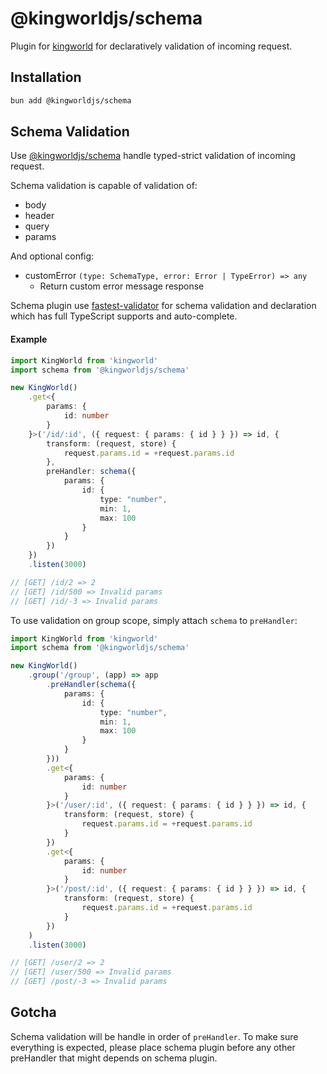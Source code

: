 # @kingworldjs/schema
Plugin for [kingworld](https://github.com/saltyaom/kingworld) for declaratively validation of incoming request.

## Installation
```bash
bun add @kingworldjs/schema
```

## Schema Validation
Use [@kingworldjs/schema](https://github.com/saltyaom/kingworld-schema) handle typed-strict validation of incoming request.

Schema validation is capable of validation of:
- body
- header
- query
- params

And optional config:
- customError `(type: SchemaType, error: Error | TypeError) => any`
    - Return custom error message response

Schema plugin use [fastest-validator](https://github.com/icebob/fastest-validator) for schema validation and declaration which has full TypeScript supports and auto-complete.

#### Example
```typescript
import KingWorld from 'kingworld'
import schema from '@kingworldjs/schema'

new KingWorld()
    .get<{
        params: {
            id: number
        }
    }>('/id/:id', ({ request: { params: { id } } }) => id, {
        transform: (request, store) {
            request.params.id = +request.params.id
        },
        preHandler: schema({
            params: {
                id: {
                    type: "number",
                    min: 1,
                    max: 100
                }
            }
        })
    })
    .listen(3000)

// [GET] /id/2 => 2
// [GET] /id/500 => Invalid params
// [GET] /id/-3 => Invalid params
```

To use validation on group scope, simply attach `schema` to `preHandler`:
```typescript
import KingWorld from 'kingworld'
import schema from '@kingworldjs/schema'

new KingWorld()
    .group('/group', (app) => app
        .preHandler(schema({
            params: {
                id: {
                    type: "number",
                    min: 1,
                    max: 100
                }
            }
        }))
        .get<{
            params: {
                id: number
            }
        }>('/user/:id', ({ request: { params: { id } } }) => id, {
            transform: (request, store) {
                request.params.id = +request.params.id
            }
        })
        .get<{
            params: {
                id: number
            }
        }>('/post/:id', ({ request: { params: { id } } }) => id, {
            transform: (request, store) {
                request.params.id = +request.params.id
            }
        })
    )
    .listen(3000)

// [GET] /user/2 => 2
// [GET] /user/500 => Invalid params
// [GET] /post/-3 => Invalid params
```

## Gotcha
Schema validation will be handle in order of `preHandler`.
To make sure everything is expected, please place schema plugin before any other preHandler that might depends on schema plugin.
